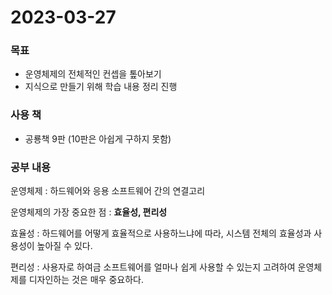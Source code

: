# 2023-03-27

### 목표
- 운영체제의 전체적인 컨셉을 톺아보기
- 지식으로 만들기 위해 학습 내용 정리 진행

### 사용 책

- 공룡책 9판 (10판은 아쉽게 구하지 못함)

### 공부 내용

운영체제 : 하드웨어와 응용 소프트웨어 간의 연결고리

운영체제의 가장 중요한 점 : **효율성, 편리성**

효율성 : 하드웨어를 어떻게 효율적으로 사용하느냐에 따라, 시스템 전체의 효율성과 사용성이 높아질 수 있다.

편리성 : 사용자로 하여금 소프트웨어를 얼마나 쉽게 사용할 수 있는지 고려하여 운영체제를 디자인하는 것은 매우 중요하다.